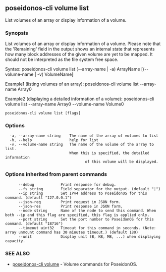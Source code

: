 ## poseidonos-cli volume list

List volumes of an array or display information of a volume.

### Synopsis


List volumes of an array or display information of a volume. Please note that the 'Remaining' field in the output 
shows an internal state that represents how many block addresses of the given volume are yet to be mapped. It
should not be interpreted as the file system free space.

Syntax:
	poseidonos-cli volume list (--array-name | -a) ArrayName [(--volume-name | -v) VolumeName]

Example1 (listing volumes of an array):
	poseidonos-cli volume list --array-name Array0

Example2 (displaying a detailed information of a volume):
	poseidonos-cli volume list --array-name Array0 --volume-name Volume0
          

```
poseidonos-cli volume list [flags]
```

### Options

```
  -a, --array-name string    The name of the array of volumes to list
  -h, --help                 help for list
  -v, --volume-name string   The name of the volume of the array to list.
                             When this is specified, the detailed information
                             		of this volume will be displayed.
```

### Options inherited from parent commands

```
      --debug            Print response for debug.
      --fs string        Field separator for the output. (default "|")
      --ip string        Set IPv4 address to PoseidonOS for this command. (default "127.0.0.1")
      --json-req         Print request in JSON form.
      --json-res         Print response in JSON form.
      --node string      Name of the node to send this command. When both --ip and this flag are specified, this flag is applied only.
      --port string      Set the port number to PoseidonOS for this command. (default "18716")
      --timeout uint32   Timeout for this command in seconds. (Note: array unmount command has 30 minutes timeout.) (default 180)
      --unit             Display unit (B, KB, MB, ...) when displaying capacity.
```

### SEE ALSO

* [poseidonos-cli volume](poseidonos-cli_volume.md)	 - Volume commands for PoseidonOS.

